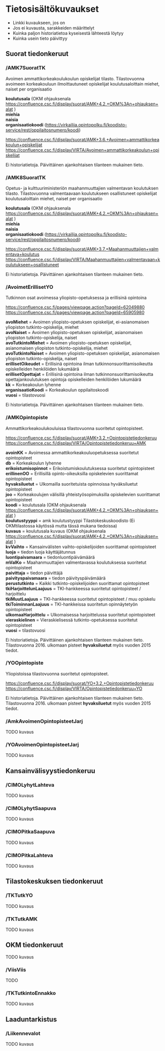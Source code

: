 # Tietosisältökuvaukset
* Linkki kuvaukseen, jos on
* Jos ei kuvausta, sarakkeiden määrittelyt
* Kuinka paljon historiatietoa kyseisestä lähteestä löytyy
* Kuinka usein tieto päivittyy

## Suorat tiedonkeruut

### /AMK7SuoratTK

Avoimen ammattikorkeakoulukoulun opiskelijat tilasto. 
Tilastovuonna avoimeen korkeakouluun ilmoittautuneet opiskelijat koulutusaloittain miehet, naiset per organisaatio

<b>koulutusala</b> (OKM ohjauksenala https://confluence.csc.fi/display/suorat/AMK+4.2.+OKM%3An+ohjauksen+alat )</br>
<b>miehia</b></br>
<b>naisia</b></br>
<b>organisaatiokoodi</b> (https://virkailija.opintopolku.fi/koodisto-service/rest/oppilaitosnumero/koodi)</br>


https://confluence.csc.fi/display/suorat/AMK+3.6.+Avoimen+ammattikorkeakoulun+opiskelijat
https://confluence.csc.fi/display/VIRTA/Avoimen+ammattikorkeakoulun+opiskelijat

Ei historiatietoja. Päivittäinen ajankohtaisen tilanteen mukainen tieto.

### /AMK8SuoratTK

Opetus- ja kulttuuriministeriön maahanmuuttajien valmentavan koulutuksen tilasto.
Tilastovuonna valmentaavaan koulutukseen osallistuneet opiskelijat koulutusaloittain miehet, naiset per organisaatio

<b>koulutusala</b> (OKM ohjauksenala https://confluence.csc.fi/display/suorat/AMK+4.2.+OKM%3An+ohjauksen+alat )</br>
<b>miehia</b></br>
<b>naisia</b></br>
<b>organisaatiokoodi</b> (https://virkailija.opintopolku.fi/koodisto-service/rest/oppilaitosnumero/koodi)</br>



https://confluence.csc.fi/display/suorat/AMK+3.7.+Maahanmuuttajien+valmentava+koulutus
https://confluence.csc.fi/display/VIRTA/Maahanmuuttajien+valmentavaan+koulutukseen+osallistuneet

Ei historiatietoja. Päivittäinen ajankohtaisen tilanteen mukainen tieto.


### /AvoimetErillisetYO

Tutkinnon osat avoimessa yliopisto-opetuksessa ja erillisinä opintoina

https://confluence.csc.fi/pages/viewpage.action?pageId=62049880
https://confluence.csc.fi/pages/viewpage.action?pageId=65905980


<b>avoMiehet</b>  = Avoimen yliopisto-opetuksen opiskelijat, ei-asianomaisen yliopiston tutkinto-opiskelija, miehet </br>
<b>avoNaiset</b>  = Avoimen yliopisto-opetuksen opiskelijat, asianomaisen yliopiston tutkinto-opiskelija, naiset  </br>
<b>avoTutkintoMiehet</b> = Avoimen yliopisto-opetuksen opiskelijat, asianomaisen yliopiston tutkinto-opiskelija, miehet </br>
<b>avoTutkintoNaiset</b> = Avoimen yliopisto-opetuksen opiskelijat, asianomaisen yliopiston tutkinto-opiskelija, naiset </br>
<b>erillisetOikeudet</b> = Erillisinä opintoina ilman tutkinnonsuorittamisoikeutta opiskelleiden henkilöiden lukumäärä </br>
<b>erillisetOpettajat</b> = Erillisinä opintoina ilman tutkinnonsuorittamisoikeutta opettajankoulutuksen opintoja opiskelleiden henkilöiden lukumäärä </br>
<b>kk</b> = 	Korkeakoulun lyhenne </br>
<b>organisaatioKoodi</b> = Korkeakoulun oppilaitoskoodi </br>
<b>vuosi</b> = tilastovuosi </br>


Ei historiatietoja. Päivittäinen ajankohtaisen tilanteen mukainen tieto.


### /AMKOpintopiste

Ammattikorkeakoulukouluissa tilastovuonna suoritetut opintopisteet.

https://confluence.csc.fi/display/suorat/AMK+3.2.+Opintopistetiedonkeruu
https://confluence.csc.fi/display/VIRTA/Opintopistetiedonkeruu+AMK

<b>avoinKK</b> = Avoimessa ammattikorkeakouluopetuksessa suoritetut opintopisteet </br>
<b>db</b> = Korkeakoulun lyhenne  </br>
<b>erikoistumisopinnot</b> = Erikoistumiskoulutuksessa suoritetut opintopisteet </br>
<b>erillinenOO</b> = Erillisillä opinto-oikeuksilla opiskelevien suorittamat opintopisteet </br>
<b>hyvaksiluetut</b> = Ulkomailla suoritetuista opinnoissa hyväksiluetut opintopisteet  </br>
<b>joo</b> = Korkeakoulujen välisillä yhteistyösopimuksilla opiskelevien suorittamat opintopisteet </br>
<b>koodi</b> = koulutusala (OKM ohjauksenala https://confluence.csc.fi/display/suorat/AMK+4.2.+OKM%3An+ohjauksen+alat ) </br>
<b>koulutustyyppi</b> = amk koulutustyyppi Tilastokeskuskoodisto (Ei OKMtilastossa käytössä mutta tässä mukana tiedoissa) </br>
<b>kuvaus</b> = koulutusala kuvaus (OKM ohjauksenala https://confluence.csc.fi/display/suorat/AMK+4.2.+OKM%3An+ohjauksen+alat ) </br>
<b>kvVaihto</b> = Kansainvälisten vaihto-opiskelijoiden suorittamat opintopisteet </br>
<b>luoja</b> = tiedon luoja käyttäjätunnus </br>
<b>luontipaivamaara</b> = tiedonluontipäivämäärä </br>
<b>mValKo</b> = Maahanmuuttajien valmentavassa koulutuksessa suoritetut opintopisteet </br>
<b>paivittaja</b> = tiedon päivittäjä </br>
<b>paivityspaivamaara</b> = tiedon päivityspäivämäärä </br>
<b>perustutkinto</b> = Kaikki tutkinto-opiskelijoiden suorittamat opintopisteet </br>
<b>tkiHarjoittelunLaajuus</b> = TKI-hankkeessa suoritetut opintopisteet / harjoittelu </br>
<b>tkiMuutLaajuus</b> = TKI-hankkeessa suoritetut opintopisteet / muu opiskelu </br>
<b>tkiToiminnanLaajuus</b> = TKI-hankkeissa suoritetun opinnäytetyön opintopisteet </br>
<b>ulkomaaHarjoittelu</b> = Ulkomaisessa harjoittelussa suoritetut opintopisteet </br>
<b>vieraskielinen</b> = Vieraskielisessä tutkinto-opetuksessa suoritetut opintopisteet  </br>
<b>vuosi</b> = tilastovuosi  </br>

Ei historiatietoja. Päivittäinen ajankohtaisen tilanteen mukainen tieto. 
Tilastovuonna 2016. ulkomaan pisteet <b>hyvaksiluetut</b> myös vuoden 2015 tiedot.



### /YOOpintopiste

Yliopistoissa tilastovuonna suoritetut opintopisteet.

https://confluence.csc.fi/display/suorat/YO+3.2.+Opintopistetiedonkeruu
https://confluence.csc.fi/display/VIRTA/Opintopistetiedonkeruu+YO


Ei historiatietoja. Päivittäinen ajankohtaisen tilanteen mukainen tieto. 
Tilastovuonna 2016. ulkomaan pisteet <b>hyvaksiluetut</b> myös vuoden 2015 tiedot.



### /AmkAvoimenOpintopisteetJarj
TODO kuvaus

### /YOAvoimenOpintopisteetJarj
TODO kuvaus

## Kansainvälisyystiedonkeruu

### /CIMOLyhytLahteva
TODO kuvaus

### /CIMOLyhytSaapuva
TODO kuvaus

### /CIMOPitkaSaapuva
TODO kuvaus

### /CIMOPitkaLahteva
TODO kuvaus

## Tilastokeskuksen tiedonkeruut

### /TKTutkYO
TODO kuvaus

### /TKTutkAMK
TODO kuvaus

## OKM tiedonkeruut
TODO kuvaus

### /ViisViis
TODO

### /TKTutkintoEnnakko
TODO kuvaus

## Laaduntarkistus

### /Liikennevalot
TODO kuvaus

